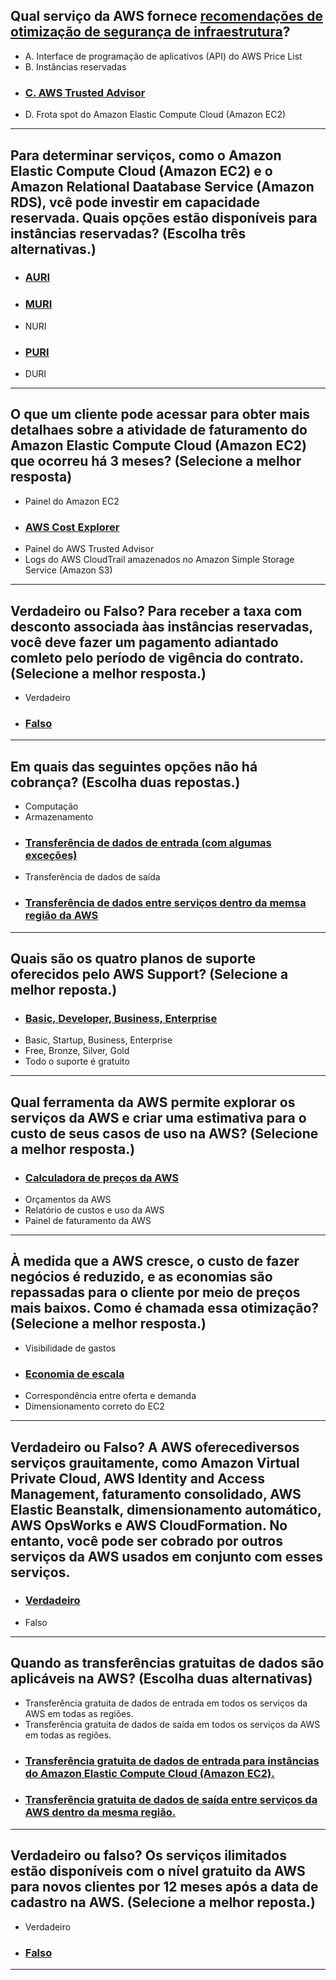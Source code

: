 ## Qual serviço da AWS fornece <u>recomendações de otimização de segurança de infraestrutura</u>?

- A. Interface de programação de aplicativos (API) do AWS Price List
- B. Instâncias reservadas
- ### <u>C. AWS Trusted Advisor</u>
- D. Frota spot do Amazon Elastic Compute Cloud (Amazon EC2)

-------------------------------------------------------------------------------------------------------

## Para determinar serviços, como o Amazon Elastic Compute Cloud (Amazon EC2) e o Amazon Relational Daatabase Service (Amazon RDS), vcê pode investir em capacidade reservada. Quais opções estão disponíveis para instâncias reservadas? (Escolha três alternativas.)

- ### <u>AURI</u>
- ### <u>MURI</u>
- NURI
- ### <u>PURI</u>
- DURI 

-------------------------------------------------------------------------------------------------------

## O que um cliente pode acessar para obter mais detalhaes sobre a atividade de faturamento do Amazon Elastic Compute Cloud (Amazon EC2) que ocorreu há 3 meses? (Selecione a melhor resposta)

- Painel do Amazon EC2
- ### <u>AWS Cost Explorer</u> 
- Painel do AWS Trusted Advisor
- Logs do AWS CloudTrail amazenados no Amazon Simple Storage Service (Amazon S3)

-------------------------------------------------------------------------------------------------------

## Verdadeiro ou Falso? Para receber a taxa com desconto associada àas instâncias reservadas, você deve fazer um pagamento adiantado comleto pelo período de vigência do contrato. (Selecione a melhor resposta.)

- Verdadeiro 
- ### <u>Falso</u>

-------------------------------------------------------------------------------------------------------

## Em quais das seguintes opções não há cobrança? (Escolha duas repostas.)

- Computação
- Armazenamento
- ### <u>Transferência de dados de entrada (com algumas exceções)</u>
- Transferência de dados de saída
- ### <u>Transferência de dados entre serviços dentro da memsa região da AWS</u>

-------------------------------------------------------------------------------------------------------

## Quais são os quatro planos de suporte oferecidos pelo AWS Support? (Selecione a melhor reposta.)

- ### <u>Basic, Developer, Business, Enterprise</u>
- Basic, Startup, Business, Enterprise
- Free, Bronze, Silver, Gold
- Todo o suporte é gratuito

-------------------------------------------------------------------------------------------------------

## Qual ferramenta da AWS permite explorar os serviços da AWS e criar uma estimativa para o custo de seus casos de uso na AWS? (Selecione a melhor resposta.)

- ### <u>Calculadora de preços da AWS</u>
- Orçamentos da AWS
- Relatório de custos e uso da AWS
- Painel de faturamento da AWS 

-------------------------------------------------------------------------------------------------------

## À medida que a AWS cresce, o custo de fazer negócios é reduzido, e as economias são repassadas para o cliente por meio de preços mais baixos. Como é chamada essa otimização? (Selecione a melhor resposta.)

- Visibilidade de gastos
- ### <u>Economia de escala</u>
- Correspondência entre oferta e demanda
- Dimensionamento correto do EC2

-------------------------------------------------------------------------------------------------------

## Verdadeiro ou Falso? A AWS oferecediversos serviços grauitamente, como Amazon Virtual Private Cloud, AWS Identity and Access Management, faturamento consolidado, AWS Elastic Beanstalk, dimensionamento automático, AWS OpsWorks e AWS CloudFormation. No entanto, você pode ser cobrado por outros serviços da AWS usados em conjunto com esses serviços.

- ### <u>Verdadeiro</u>
- Falso

-------------------------------------------------------------------------------------------------------

## Quando as transferências gratuitas de dados são aplicáveis na AWS? (Escolha duas alternativas)

- Transferência gratuita de dados de entrada em todos os serviços da AWS em todas as regiões.
- Transferência gratuita de dados de saída em todos os serviços da AWS em todas as regiões.
- ### <u>Transferência gratuita de dados de entrada para instâncias do Amazon Elastic Compute Cloud (Amazon EC2).</u>
- ### <u>Transferência gratuita de dados de saída entre serviços da AWS dentro da mesma região.</u>

-------------------------------------------------------------------------------------------------------

## Verdadeiro ou falso? Os serviços ilimitados estão disponíveis com o nível gratuito da AWS para novos clientes por 12 meses após a data de cadastro na AWS. (Selecione a melhor reposta.)

- Verdadeiro
-  ### <u>Falso</u>

-------------------------------------------------------------------------------------------------------


